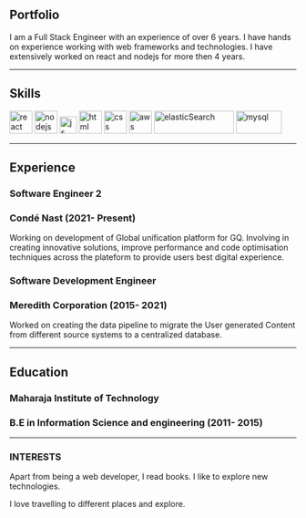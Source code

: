 ## Portfolio

I am a Full Stack Engineer with an experience of over 6 years. I have hands on experience working with web frameworks and technologies. I have extensively worked on react and nodejs for more then 4 years.

---

## Skills

<p align='left'>
  <img src="https://upload.wikimedia.org/wikipedia/commons/thumb/a/a7/React-icon.svg/1280px-React-icon.svg.png" alt="react" width="auto" height="40"/>
  <img src="https://upload.wikimedia.org/wikipedia/commons/d/d9/Node.js_logo.svg" alt="nodejs" width="40" height="40"/>
  <img src='https://upload.wikimedia.org/wikipedia/commons/6/6a/JavaScript-logo.png' height='30' width='auto' alt="js">
  <img src="https://upload.wikimedia.org/wikipedia/commons/thumb/6/61/HTML5_logo_and_wordmark.svg/2048px-HTML5_logo_and_wordmark.svg.png" alt="html" width="40" height="40">
  <img src='https://upload.wikimedia.org/wikipedia/commons/thumb/d/d5/CSS3_logo_and_wordmark.svg/1200px-CSS3_logo_and_wordmark.svg.png' alt="css" width="40" height="40">
  <img src="https://upload.wikimedia.org/wikipedia/commons/9/93/Amazon_Web_Services_Logo.svg" alt="aws" width="40" height="40"/>
  <img src="https://upload.wikimedia.org/wikipedia/commons/f/f4/Elasticsearch_logo.svg" alt="elasticSearch" width="140" height="40"/>
  <img src="https://upload.wikimedia.org/wikipedia/commons/0/0a/MySQL_textlogo.svg" alt="mysql" width="80" height="40"/>
</p>

---

## Experience

### **Software Engineer 2**
### Condé Nast (2021- Present)

Working on development of Global unification platform for GQ. Involving in creating innovative solutions, improve performance and code optimisation techniques across the plateform to provide users best digital experience.

### **Software Development Engineer**
### Meredith Corporation (2015- 2021)

Worked on creating the data pipeline to migrate the User generated Content from different source systems to a centralized database.

---

## Education

### **Maharaja Institute of Technology**
### B.E in Information Science and engineering (2011- 2015)

---

### INTERESTS
Apart from being a web developer, I read books. I like to explore new technologies.

I love travelling to different places and explore.
